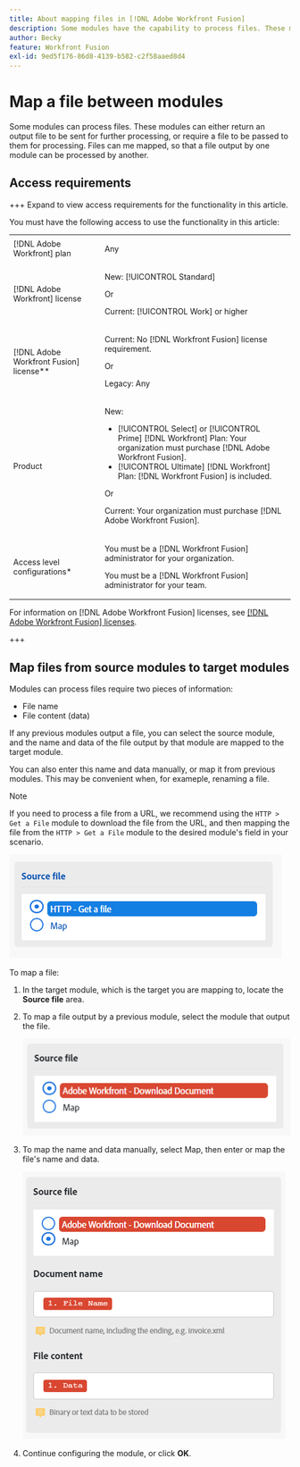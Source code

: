 ```yaml
---
title: About mapping files in [!DNL Adobe Workfront Fusion]
description: Some modules have the capability to process files. These modules can either return an output file to be sent for further processing or require a file to be passed to them for processing. Before these modules can work together to process files, they have to be mapped to each other.
author: Becky
feature: Workfront Fusion
exl-id: 9ed5f176-86d8-4139-b582-c2f58aaed8d4
---
```

# Map a file between modules

Some modules can process files. These modules can either return an output file to be sent for further processing, or require a file to be passed to them for processing. Files can me mapped, so that a file output by one module can be processed by another.

## Access requirements

+++ Expand to view access requirements for the functionality in this article.

You must have the following access to use the functionality in this article:

<table style="table-layout:auto">
 <col> 
 <col> 
 <tbody> 
  <tr> 
   <td role="rowheader">[!DNL Adobe Workfront] plan</td> 
   <td> <p>Any</p> </td> 
  </tr> 
  <tr data-mc-conditions=""> 
   <td role="rowheader">[!DNL Adobe Workfront] license</td> 
   <td> <p>New: [!UICONTROL Standard]</p><p>Or</p><p>Current: [!UICONTROL Work] or higher</p> </td> 
  </tr> 
  <tr> 
   <td role="rowheader">[!DNL Adobe Workfront Fusion] license**</td> 
   <td>
   <p>Current: No [!DNL Workfront Fusion] license requirement.</p>
   <p>Or</p>
   <p>Legacy: Any </p>
   </td> 
  </tr> 
  <tr> 
   <td role="rowheader">Product</td> 
   <td>
   <p>New:</p> <ul><li>[!UICONTROL Select] or [!UICONTROL Prime] [!DNL Workfront] Plan: Your organization must purchase [!DNL Adobe Workfront Fusion].</li><li>[!UICONTROL Ultimate] [!DNL Workfront] Plan: [!DNL Workfront Fusion] is included.</li></ul>
   <p>Or</p>
   <p>Current: Your organization must purchase [!DNL Adobe Workfront Fusion].</p>
   </td> 
  </tr>
  <tr data-mc-conditions=""> 
   <td role="rowheader">Access level configurations*</td> 
   <td> 
     <p>You must be a [!DNL Workfront Fusion] administrator for your organization.</p>
     <p>You must be a [!DNL Workfront Fusion] administrator for your team.</p>
   </td> 
  </tr> 
   </td> 
  </tr> 
 </tbody> 
</table>

<!--For more detail about the information in this table, see [Access requirements in Workfront documentation](/help/quicksilver/administration-and-setup/add-users/access-levels-and-object-permissions/access-level-requirements-in-documentation.md).-->

For information on [!DNL Adobe Workfront Fusion] licenses, see [[!DNL Adobe Workfront Fusion] licenses](/help/workfront-fusion/set-up-and-manage-workfront-fusion/licensing-operations-overview/license-automation-vs-integration.md).

+++

## Map files from source modules to target modules

Modules can process  files require two pieces of information:

* File name
* File content (data)

If any previous modules output a file, you can select the source module, and the name and data of the file output by that module are mapped to the target module.

You can also enter this name and data manually, or map it from previous modules. This may be convenient when, for exameple, renaming a file.

>[!NOTE]
>
>If you need to process a file from a URL, we recommend using the `HTTP > Get a File` module to download the file from the URL, and then mapping the file from the `HTTP > Get a File` module to the desired module's field in your scenario.
>
>![Map file](assets/map-source-file.png)

To map a file:

1. In the target module, which is the target you are mapping to, locate the **Source file** area.
1. To map a file output by a previous module, select the module that output the file.

   ![](assets/wf-download-document.png)

1. To map the name and data manually, select Map, then enter or map the file's name and data.

   ![](assets/use-the-map-option.png)

1. Continue configuring the module, or click **OK**.

